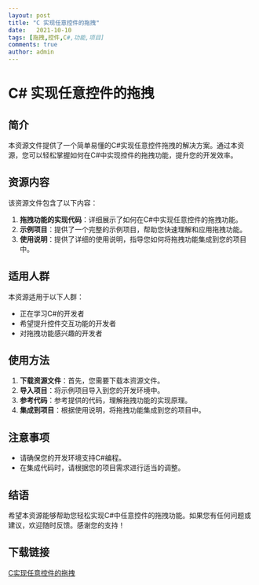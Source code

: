 ```yaml
---
layout: post
title: "C 实现任意控件的拖拽"
date:   2021-10-10
tags: [拖拽,控件,C#,功能,项目]
comments: true
author: admin
---
```

# C# 实现任意控件的拖拽

## 简介

本资源文件提供了一个简单易懂的C#实现任意控件拖拽的解决方案。通过本资源，您可以轻松掌握如何在C#中实现控件的拖拽功能，提升您的开发效率。

## 资源内容

该资源文件包含了以下内容：

1. **拖拽功能的实现代码**：详细展示了如何在C#中实现任意控件的拖拽功能。
2. **示例项目**：提供了一个完整的示例项目，帮助您快速理解和应用拖拽功能。
3. **使用说明**：提供了详细的使用说明，指导您如何将拖拽功能集成到您的项目中。

## 适用人群

本资源适用于以下人群：

- 正在学习C#的开发者
- 希望提升控件交互功能的开发者
- 对拖拽功能感兴趣的开发者

## 使用方法

1. **下载资源文件**：首先，您需要下载本资源文件。
2. **导入项目**：将示例项目导入到您的开发环境中。
3. **参考代码**：参考提供的代码，理解拖拽功能的实现原理。
4. **集成到项目**：根据使用说明，将拖拽功能集成到您的项目中。

## 注意事项

- 请确保您的开发环境支持C#编程。
- 在集成代码时，请根据您的项目需求进行适当的调整。

## 结语

希望本资源能够帮助您轻松实现C#中任意控件的拖拽功能。如果您有任何问题或建议，欢迎随时反馈。感谢您的支持！

## 下载链接

[C实现任意控件的拖拽](https://pan.quark.cn/s/f3e142ce5a23)